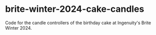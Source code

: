 # brite-winter-2024-cake-candles

Code for the candle controllers of the birthday cake at Ingenuity's Brite Winter 2024.
